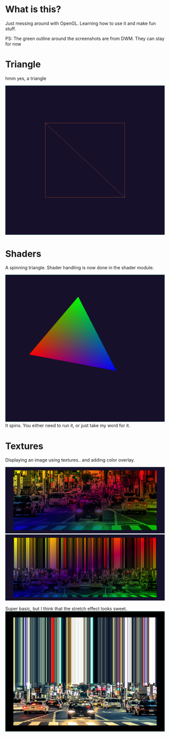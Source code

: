 # What is this?

Just messing around with OpenGL. Learning how to use it and make fun stuff.

PS: The green outline around the screenshots are from DWM. They can stay for now

# Triangle
hmm yes, a triangle

![triangle](attachments/triangle.png)

# Shaders
A spinning triangle. Shader handling is now done in the shader module.

![shaders](attachments/shaders.png)
It spins. You either need to run it, or just take my word for it.

# Textures
Displaying an image using textures.. and adding color overlay.

![textures1](attachments/textures1.png)
![textures2](attachments/textures2.png)

Super basic, but I think that the stretch effect looks sweet.
![texture_stretch](attachments/texture_clamp.png)

